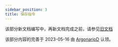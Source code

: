 ```yaml
---
sidebar_position: 3
title: 保存指令
---
```


该部分新文档编写中，再新文档完成之前，请参见[旧文档](../../jimmer-sql/mutation/save-command)

该部分内容的完善于 2023-05-16 由 [ArgonarioD](https://github.com/babyfish-ct/jimmer/pull/107) 认领。